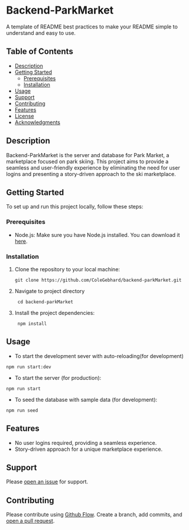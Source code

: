 # Backend-ParkMarket

A template of README best practices to make your README simple to understand and easy to use.

## Table of Contents

- [Description](#description)
- [Getting Started](#getting-started)
  - [Prerequisites](#prerequisites)
  - [Installation](#installation)
- [Usage](#usage)
- [Support](#support)
- [Contributing](#contributing)
- [Features](#features)
- [License](#license)
- [Acknowledgments](#acknowledgments)

## Description

Backend-ParkMarket is the server and database for Park Market, a marketplace focused on park skiing. This project aims to provide a seamless and user-friendly experience by eliminating the need for user logins and presenting a story-driven approach to the ski marketplace.

## Getting Started

To set up and run this project locally, follow these steps:

### Prerequisites

- Node.js: Make sure you have Node.js installed. You can download it [here](https://nodejs.org/).

### Installation

1. Clone the repository to your local machine:

   ```
   git clone https://github.com/ColeGebhard/backend-parkMarket.git
   ```

2. Navigate to project directory

   ```
    cd backend-parkMarket
   ```

3. Install the project dependencies:

   ```
    npm install
   ```

## Usage

* To start the development sever with auto-reloading(for development)

```
npm run start:dev
```

* To start the server (for production):

```
npm run start
```

* To seed the database with sample data (for development):

```
npm run seed
```

## Features

* No user logins required, providing a seamless experience.
* Story-driven approach for a unique marketplace experience.

## Support

Please [open an issue](https://github.com/fraction/readme-boilerplate/issues/new) for support.

## Contributing

Please contribute using [Github Flow](https://guides.github.com/introduction/flow/). Create a branch, add commits, and [open a pull request](https://github.com/fraction/readme-boilerplate/compare/).